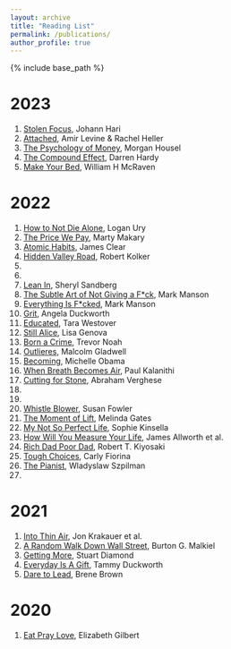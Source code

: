 ```yaml
---
layout: archive
title: "Reading List"
permalink: /publications/
author_profile: true
---
```



<!-- {% if author.googlescholar %}
  You can also find my articles on <u><a href="{{author.googlescholar}}">my Google Scholar profile</a>.</u>
{% endif %} -->

{% include base_path %}

2023
======
1. [Stolen Focus](https://bookshop.org/p/books/stolen-focus-why-you-can-t-pay-attention-and-how-to-think-deeply-again-johann-hari/16895371?ean=9780593138533), Johann Hari
2. [Attached](https://bookshop.org/p/books/attached-the-new-science-of-adult-attachment-and-how-it-can-help-you-find-and-keep-love-amir-levine/6718109?ean=9781585429134), Amir Levine & Rachel Heller
3. [The Psychology of Money](https://bookshop.org/p/books/the-psychology-of-money-timeless-lessons-on-wealth-greed-and-happiness/14357913?ean=9780857197689), Morgan Housel
4. [The Compound Effect](https://bookshop.org/p/books/the-compound-effect-10th-anniversary-edition-jumpstart-your-income-your-life-your-success-darren-hardy/7899529?ean=9780306924637), Darren Hardy
5. [Make Your Bed](https://bookshop.org/p/books/make-your-bed-little-things-that-can-change-your-life-and-maybe-the-world-william-h-mcraven/15285924?ean=9781455570249), William H McRaven

2022
======
1. [How to Not Die Alone](https://bookshop.org/p/books/how-to-not-die-alone-the-surprising-science-that-will-help-you-find-love-logan-ury/15609677?ean=9781982120634), Logan Ury
2. [The Price We Pay](https://bookshop.org/p/books/the-price-we-pay-what-broke-american-health-care-and-how-to-fix-it-marty-makary/8556230?ean=9781635575910), Marty Makary
3. [Atomic Habits](https://bookshop.org/p/books/atomic-habits-an-easy-proven-way-to-build-good-habits-break-bad-ones-james-clear/12117739?ean=9780735211292), James Clear
4. [Hidden Valley Road](https://bookshop.org/p/books/hidden-valley-road-inside-the-mind-of-an-american-family-robert-kolker/7365400?ean=9780385543767), Robert Kolker
5. 
6. 
7. [Lean In](https://bookshop.org/p/books/lean-in-women-work-and-the-will-to-lead-sheryl-sandberg/8631517?ean=9780385349949), Sheryl Sandberg
8. [The Subtle Art of Not Giving a F\*ck](https://bookshop.org/p/books/the-subtle-art-of-not-giving-a-f-ck-a-counterintuitive-approach-to-living-a-good-life-mark-manson/6437681?ean=9780062457714), Mark Manson
9. [Everything Is F\*cked](https://bookshop.org/p/books/everything-is-f-cked-mark-manson/8006390?ean=9780062956569), Mark Manson 
10. [Grit](https://bookshop.org/p/books/grit-the-power-of-passion-and-perseverance-angela-duckworth/6700116?ean=9781501111112), Angela Duckworth
11. [Educated](https://bookshop.org/p/books/educated-a-memoir-tara-westover/15280731?ean=9780399590528), Tara Westover
12. [Still Alice](https://bookshop.org/p/books/still-alice-lisa-genova/586308?ean=9781439102817), Lisa Genova
13. [Born a Crime](https://bookshop.org/p/books/born-a-crime-stories-from-a-south-african-childhood-trevor-noah/6314082?ean=9780399588198), Trevor Noah
14. [Outlieres](https://bookshop.org/p/books/outliers-the-story-of-success-malcolm-gladwell/16437709?ean=9780316017930), Malcolm Gladwell
15. [Becoming](https://bookshop.org/p/books/becoming-michelle-obama/266233?ean=9781524763145), Michelle Obama
16. [When Breath Becomes Air](https://bookshop.org/p/books/when-breath-becomes-air-paul-kalanithi/7373634?ean=9780812988406), Paul Kalanithi 
17. [Cutting for Stone](https://bookshop.org/p/books/cutting-for-stone-abraham-verghese/586123?ean=9780375714368), Abraham Verghese
18. 
19. 
20. [Whistle Blower](https://bookshop.org/p/books/whistleblower-my-unlikely-journey-to-silicon-valley-and-speaking-out-against-injustice-susan-fowler/12087734?ean=9780525560142), Susan Fowler
21. [The Moment of Lift](https://bookshop.org/p/books/the-moment-of-lift-melinda-gates/19192697?ean=9781250257727), Melinda Gates
22. [My Not So Perfect Life](https://bookshop.org/p/books/my-not-so-perfect-life-sophie-kinsella/7381513?ean=9780812987713), Sophie Kinsella
23. [How Will You Measure Your Life](https://bookshop.org/p/books/how-will-you-measure-your-life-clayton-m-christensen/6430275?ean=9780062102416), James Allworth et al.
24. [Rich Dad Poor Dad](https://bookshop.org/p/books/rich-dad-poor-dad-what-the-rich-teach-their-kids-about-money-that-the-poor-and-middle-class-do-not-robert-t-kiyosaki/8237641?ean=9781612680194), Robert T. Kiyosaki 
25. [Tough Choices](https://www.amazon.com/Tough-Choices-Memoir-Carly-Fiorina/dp/159184181X), Carly Fiorina
26. [The Pianist](https://bookshop.org/p/books/the-pianist-seventy-fifth-anniversary-edition-the-extraordinary-true-story-of-one-man-s-survival-in-warsaw-1939-1945-wladyslaw-szpilman/9903797?ean=9781250249548), Wladyslaw Szpilman
27. 

2021
======
1. [Into Thin Air](https://www.amazon.com/Into-Thin-Air-Personal-Disaster/dp/0385494785), Jon Krakauer et al.
2. [A Random Walk Down Wall Street](https://bookshop.org/p/books/a-random-walk-down-wall-street-the-best-investment-guide-that-money-can-buy-burton-g-malkiel/18515450?ean=9781324051138), Burton G. Malkiel
3. [Getting More](https://bookshop.org/p/books/getting-more-how-you-can-negotiate-to-succeed-in-work-and-life-stuart-diamond/8782853?ean=9780307716903), Stuart Diamond
4. [Everyday Is A Gift](https://bookshop.org/p/books/every-day-is-a-gift-a-memoir-tammy-duckworth/15718261?ean=9781538718513), Tammy Duckworth
5. [Dare to Lead](https://bookshop.org/p/books/dare-to-lead-brave-work-tough-conversations-whole-hearts-brene-brown/9586434?ean=9780399592522), Brene Brown

2020
======
1. [Eat Pray Love](https://bookshop.org/p/books/eat-pray-love-one-woman-s-search-for-everything-across-italy-india-and-indonesia-elizabeth-gilbert/11694804?ean=9780143038412), Elizabeth Gilbert
<!-- {% for post in site.publications reversed %}
  {% include archive-single.html %}
{% endfor %} -->
